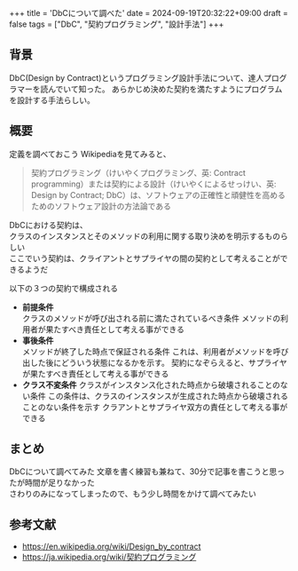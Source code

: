 +++
title = 'DbCについて調べた'
date = 2024-09-19T20:32:22+09:00
draft = false
tags = ["DbC", "契約プログラミング", "設計手法"]
+++

## 背景

DbC(Design by Contract)というプログラミング設計手法について、達人プログラマーを読んでいて知った。
あらかじめ決めた契約を満たすようにプログラムを設計する手法らしい。

## 概要

定義を調べておこう
Wikipediaを見てみると、

> 契約プログラミング（けいやくプログラミング、英: Contract programming）または契約による設計（けいやくによるせっけい、英: Design by Contract; DbC）は、ソフトウェアの正確性と頑健性を高めるためのソフトウェア設計の方法論である

DbCにおける契約は、  
クラスのインスタンスとそのメソッドの利用に関する取り決めを明示するものらしい  
ここでいう契約は、クライアントとサプライヤの間の契約として考えることができるようだ

以下の３つの契約で構成される

- **前提条件**  
  クラスのメソッドが呼び出される前に満たされているべき条件
  メソッドの利用者が果たすべき責任として考える事ができる
- **事後条件**  
  メソッドが終了した時点で保証される条件
  これは、利用者がメソッドを呼び出した後にどういう状態になるかを示す。
  契約になぞらえると、サプライヤが果たすべき責任として考える事ができる
- **クラス不変条件**
  クラスがインスタンス化された時点から破壊されることのない条件
  この条件は、クラスのインスタンスが生成された時点から破壊されることのない条件を示す
  クラアントとサプライヤ双方の責任として考える事ができる

## まとめ

DbCについて調べてみた
文章を書く練習も兼ねて、30分で記事を書こうと思ったが時間が足りなかった  
さわりのみになってしまったので、もう少し時間をかけて調べてみたい

## 参考文献

- <https://en.wikipedia.org/wiki/Design_by_contract>
- <https://ja.wikipedia.org/wiki/契約プログラミング>
